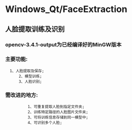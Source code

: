 Windows_Qt/FaceExtraction
==============================

人脸提取训练及识别
------------------------------

### opencv-3.4.1-output为已经编译好的MinGW版本

### 主要功能:
	  1、人脸提取及保存;  
          2、模型训练;  
          3、人脸识别;  

### 需改进的地方:
              1、可重复提取人脸到指定文件夹;  
              2、训练特定路径的人脸图片文件夹;  
              3、可将训练信息存储到同一模型中;  
              4、可识别多个人脸;  


